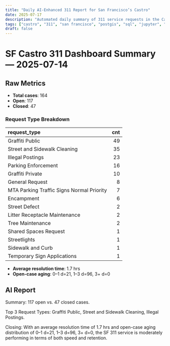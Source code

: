 ```yaml
---
title: "Daily AI-Enhanced 311 Report for San Francisco’s Castro"
date: 2025-07-17
description: "Automated daily summary of 311 service requests in the Castro neighborhood using Python, SQL, PostGIS and the smollm2:1.7b model via a local chat API."
tags: ["castro", "311", "san francisco", "postgis", "sql", "jupyter", "ai", "smollm2", "chat-api"]
draft: false
---
```


# SF Castro 311 Dashboard Summary — 2025-07-14

## Raw Metrics

- **Total cases**: 164
- **Open**:       117
- **Closed**:     47

### Request Type Breakdown

| request_type                              |   cnt |
|:------------------------------------------|------:|
| Graffiti Public                           |    49 |
| Street and Sidewalk Cleaning              |    35 |
| Illegal Postings                          |    23 |
| Parking Enforcement                       |    16 |
| Graffiti Private                          |    10 |
| General Request                           |     8 |
| MTA Parking Traffic Signs Normal Priority |     7 |
| Encampment                                |     6 |
| Street Defect                             |     2 |
| Litter Receptacle Maintenance             |     2 |
| Tree Maintenance                          |     2 |
| Shared Spaces Request                     |     1 |
| Streetlights                              |     1 |
| Sidewalk and Curb                         |     1 |
| Temporary Sign Applications               |     1 |

- **Average resolution time**: 1.7 hrs
- **Open-case aging**:           0–1 d=21, 1–3 d=96, 3+ d=0

## AI Report

Summary: 117 open vs. 47 closed cases.

Top 3 Request Types: Graffiti Public, Street and Sidewalk Cleaning, Illegal Postings.

Closing: With an average resolution time of 1.7 hrs and open-case aging distribution of 0–1 d=21, 1–3 d=96, 3+ d=0, the SF 311 service is moderately performing in terms of both speed and retention.
